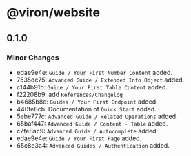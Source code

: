 # @viron/website

## 0.1.0
### Minor Changes

- edae9e4e: `Guide / Your First Number Content` added.
- 7535dc75: `Advanced Guide / Extended Info Object` added.
- c144b91b: `Guide / Your First Table Content` added.
- f22208b9: add `References/Changelog`
- b4685b8e: `Guides / Your First Endpoint` added.
- 440fe8cb: Documentation of `Quick Start` added.
- 5ebe777c: `Advanced Guide / Related Operations` added.
- 65baf447: `Advanced Guide / Content - Table` added.
- c7fe8ac9: `Advanced Guide / Autocomplete` added.
- edae9e4e: `Guide / Your First Page` added.
- 65c8e3a4: `Advanced Guides / Authentication` added.
